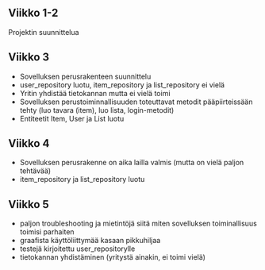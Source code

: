 ## Viikko 1-2
Projektin suunnittelua

## Viikko 3
- Sovelluksen perusrakenteen suunnittelu
- user_repository luotu, item_repository ja list_repository ei vielä
- Yritin yhdistää tietokannan mutta ei vielä toimi
- Sovelluksen perustoiminnallisuuden toteuttavat metodit pääpiirteissään tehty (luo tavara (item), luo lista, login-metodit)
- Entiteetit Item, User ja List luotu

## Viikko 4
- Sovelluksen perusrakenne on aika lailla valmis (mutta on vielä paljon tehtävää)
- item_repository ja list_repository luotu

## Viikko 5
- paljon troubleshooting ja mietintöjä siitä miten sovelluksen toiminallisuus toimisi parhaiten
- graafista käyttöliittymää kasaan pikkuhiljaa
- testejä kirjoitettu user_repositorylle
- tietokannan yhdistäminen (yritystä ainakin, ei toimi vielä)

